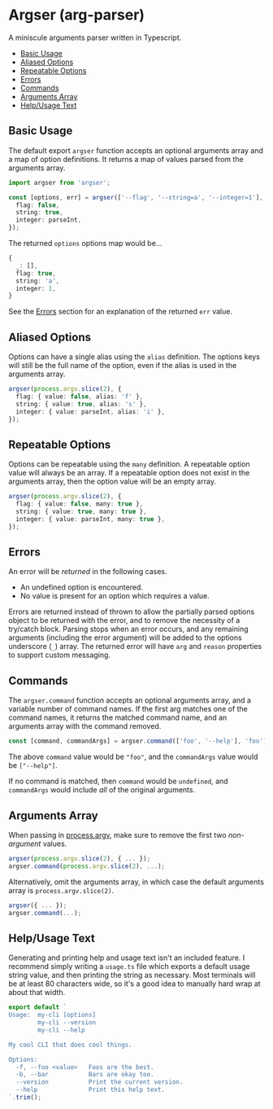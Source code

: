 # Argser (arg-parser)

A miniscule arguments parser written in Typescript.

- [Basic Usage](#basic-usage)
- [Aliased Options](#aliased-options)
- [Repeatable Options](#repeatable-options)
- [Errors](#errors)
- [Commands](#commands)
- [Arguments Array](#arguments-array)
- [Help/Usage Text](#helpusage-text)

## Basic Usage

The default export `argser` function accepts an optional arguments array and a map of option definitions. It returns a map of values parsed from the arguments array.

```ts
import argser from 'argser';

const [options, err] = argser(['--flag', '--string=a', '--integer=1'], {
  flag: false,
  string: true,
  integer: parseInt,
});
```

The returned `options` options map would be...

```ts
{
  _: [],
  flag: true,
  string: 'a',
  integer: 1,
}
```

See the [Errors](#errors) section for an explanation of the returned `err` value.

## Aliased Options

Options can have a single alias using the `alias` definition. The options keys will still be the full name of the option, even if the alias is used in the arguments array.

```ts
argser(process.argv.slice(2), {
  flag: { value: false, alias: 'f' },
  string: { value: true, alias: 's' },
  integer: { value: parseInt, alias: 'i' },
});
```

## Repeatable Options

Options can be repeatable using the `many` definition. A repeatable option value will always be an array. If a repeatable option does not exist in the arguments array, then the option value will be an empty array.

```ts
argser(process.argv.slice(2), {
  flag: { value: false, many: true },
  string: { value: true, many: true },
  integer: { value: parseInt, many: true },
});
```

## Errors

An error will be _returned_ in the following cases.

- An undefined option is encountered.
- No value is present for an option which requires a value.

Errors are returned instead of thrown to allow the partially parsed options object to be returned with the error, and to remove the necessity of a try/catch block. Parsing stops when an error occurs, and any remaining arguments (including the error argument) will be added to the options underscore (`_`) array. The returned error will have `arg` and `reason` properties to support custom messaging.

## Commands

The `argser.command` function accepts an optional arguments array, and a variable number of command names. If the first arg matches one of the command names, it returns the matched command name, and an arguments array with the command removed.

```ts
const [command, commandArgs] = argser.command(['foo', '--help'], 'foo');
```

The above `command` value would be `"foo"`, and the `commandArgs` value would be `["--help"]`.

If no command is matched, then `command` would be `undefined`, and `commandArgs` would include _all_ of the original arguments.

## Arguments Array

When passing in [process.argv](https://nodejs.org/docs/latest/api/process.html#process_process_argv), make sure to remove the first two _non-argument_ values.

```ts
argser(process.argv.slice(2), { ... });
argser.command(process.argv.slice(2), ...);
```

Alternatively, omit the arguments array, in which case the default arguments array is `process.argv.slice(2)`.

```ts
argser({ ... });
argser.command(...);
```

## Help/Usage Text

Generating and printing help and usage text isn't an included feature. I recommend simply writing a `usage.ts` file which exports a default usage string value, and then printing the string as necessary. Most terminals will be at least 80 characters wide, so it's a good idea to manually hard wrap at about that width.

```ts
export default `
Usage:  my-cli [options]
        my-cli --version
        my-cli --help

My cool CLI that does cool things.

Options:
  -f, --foo <value>   Foos are the best.
  -b, --bar           Bars are okay too.
  --version           Print the current version.
  --help              Print this help text.
`.trim();
```
